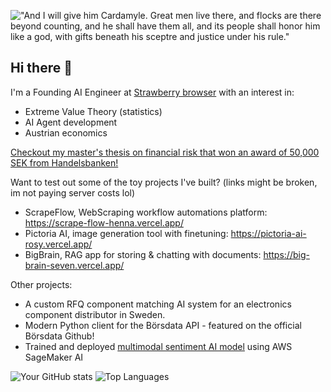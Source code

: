 !["And I will give him
Cardamyle.
Great men live there, and flocks are there beyond counting,
and he shall have them all, and its people shall honor him like a god,
with gifts beneath his sceptre and justice under his rule."](https://w28n27r522.ufs.sh/f/QWcLH3qd5jMxp061y3hSKNGoMFsgw5jBvAJE6fmTLYUxZydX)

## Hi there 👋

I'm a Founding AI Engineer at [Strawberry browser](https://strawberrybrowser.com) with an interest in:
- Extreme Value Theory (statistics)
- AI Agent development
- Austrian economics


[Checkout my master's thesis on financial risk that won an award of 50,000 SEK from Handelsbanken!](https://github.com/user-attachments/files/18868455/Copula.based.VaR.estimation.for.Portfolio.using.Hierarchical.Clustering.-.Alexander.Woxstrom.Hektor.Triantafillidis.pdf)

Want to test out some of the toy projects I've built? (links might be broken, im not paying server costs lol)
- ScrapeFlow, WebScraping workflow automations platform: https://scrape-flow-henna.vercel.app/
- Pictoria AI, image generation tool with finetuning: https://pictoria-ai-rosy.vercel.app/
- BigBrain, RAG app for storing & chatting with documents: https://big-brain-seven.vercel.app/

Other projects: 
- A custom RFQ component matching AI system for an electronics component distributor in Sweden.
- Modern Python client for the Börsdata API - featured on the official Börsdata Github!
- Trained and deployed [multimodal sentiment AI model](https://github.com/alexwox/train-video-sentment-model) using AWS SageMaker AI

![Your GitHub stats](https://github-readme-stats.vercel.app/api?username=yourusername&show_icons=true)
![Top Languages](https://github-readme-stats.vercel.app/api/top-langs/?username=yourusername&layout=compact)
